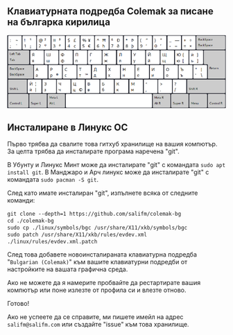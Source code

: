 ## Клавиатурната подредба Colemak за писане на българка кирилица

![bg-colemak](res/scr.png)

## Инсталиране в Линукс ОС

Първо трябва да свалите това гитхуб хранилище на вашия компютър. За целта трябва да инсталирате програма наречена "git".

В Убунту и Линукс Минт може да инсталирате "git" с командата `sudo apt install git`.
В Манджаро и Арч линукс може да инсталирате "git" с командата `sudo pacman -S git`.

След като имате инсталиран "git", изпълнете всяка от следните команди:

```
git clone --depth=1 https://github.com/salifm/colemak-bg
cd ./colemak-bg
sudo cp ./linux/symbols/bgc /usr/share/X11/xkb/symbols/bgc
sudo patch /usr/share/X11/xkb/rules/evdev.xml ./linux/rules/evdev.xml.patch
```

След това добавете новоинсталираната клавиатурна подредба "`Bulgarian (Colemak)`" към вашите клавиатурни подредби от настройките на вашата графична среда.

Ако не можете да я намерите пробвайте да рестартирате вашия компютър или поне излезте от профила си и влезте отново.

Готово!

Ако не успеете да се справите, ми пишете имейл на адрес `salifm@salifm.com` или създайте "issue" към това хранилище.
